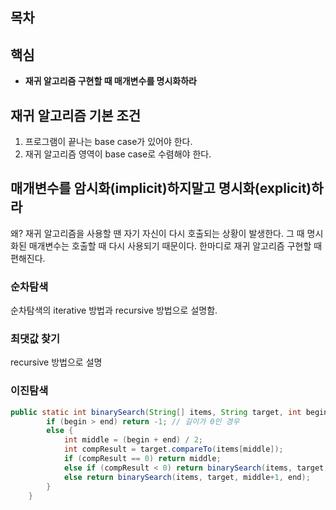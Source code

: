 ## 목차

## 핵심
- **재귀 알고리즘 구현할 때 매개변수를 명시화하라**

## 재귀 알고리즘 기본 조건
1. 프로그램이 끝나는 base case가 있어야 한다.
2. 재귀 알고리즘 영역이 base case로 수렴해야 한다.

## 매개변수를 암시화(implicit)하지말고 명시화(explicit)하라
왜? 재귀 알고리즘을 사용할 땐 자기 자신이 다시 호출되는 상황이 발생한다. 그 때 명시화된 매개변수는 호출할 때 다시 사용되기 때문이다. 한마디로 재귀 알고리즘 구현할 때 편해진다.

### 순차탐색
순차탐색의 iterative 방법과 recursive 방법으로 설명함.

### 최댓값 찾기
recursive 방법으로 설명

### 이진탐색<br>
```java
public static int binarySearch(String[] items, String target, int begin, int end) {
        if (begin > end) return -1; // 길이가 0인 경우
        else {
            int middle = (begin + end) / 2;
            int compResult = target.compareTo(items[middle]);
            if (compResult == 0) return middle;
            else if (compResult < 0) return binarySearch(items, target, begin, middle-1);
            else return binarySearch(items, target, middle+1, end);
        }
    }
```
